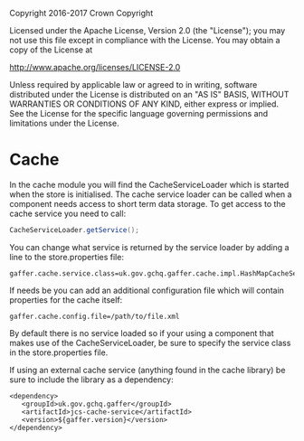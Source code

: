 Copyright 2016-2017 Crown Copyright

Licensed under the Apache License, Version 2.0 (the "License");
you may not use this file except in compliance with the License.
You may obtain a copy of the License at

  http://www.apache.org/licenses/LICENSE-2.0

Unless required by applicable law or agreed to in writing, software
distributed under the License is distributed on an "AS IS" BASIS,
WITHOUT WARRANTIES OR CONDITIONS OF ANY KIND, either express or implied.
See the License for the specific language governing permissions and
limitations under the License.

Cache
=====
In the cache module you will find the CacheServiceLoader which is
started when the store is initialised. The cache service loader can be
called when a component needs access to short term data storage. To
get access to the cache service you need to call:
```java
CacheServiceLoader.getService();
```
You can change what service is returned by the service loader by adding
a line to the store.properties file:
```
gaffer.cache.service.class=uk.gov.gchq.gaffer.cache.impl.HashMapCacheService
```
If needs be you can add an additional configuration file which will
contain properties for the cache itself:
```
gaffer.cache.config.file=/path/to/file.xml
```

By default there is no service loaded so if your using a component that
makes use of the CacheServiceLoader, be sure to specify the service class
in the store.properties file.

If using an external cache service (anything found in the cache library) be
sure to include the library as a dependency:
```
<dependency>
   <groupId>uk.gov.gchq.gaffer</groupId>
   <artifactId>jcs-cache-service</artifactId>
   <version>${gaffer.version}</version>
</dependency>
```